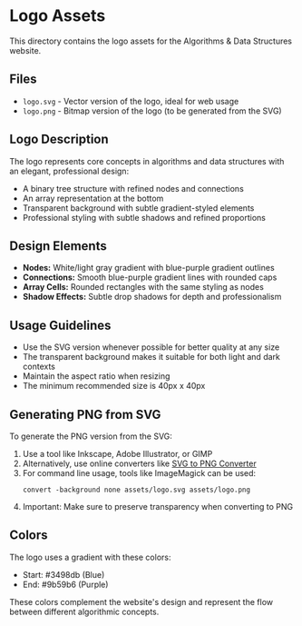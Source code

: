 # Logo Assets

This directory contains the logo assets for the Algorithms & Data Structures website.

## Files

- `logo.svg` - Vector version of the logo, ideal for web usage
- `logo.png` - Bitmap version of the logo (to be generated from the SVG)

## Logo Description

The logo represents core concepts in algorithms and data structures with an elegant, professional design:

- A binary tree structure with refined nodes and connections
- An array representation at the bottom
- Transparent background with subtle gradient-styled elements
- Professional styling with subtle shadows and refined proportions

## Design Elements

- **Nodes:** White/light gray gradient with blue-purple gradient outlines
- **Connections:** Smooth blue-purple gradient lines with rounded caps
- **Array Cells:** Rounded rectangles with the same styling as nodes
- **Shadow Effects:** Subtle drop shadows for depth and professionalism

## Usage Guidelines

- Use the SVG version whenever possible for better quality at any size
- The transparent background makes it suitable for both light and dark contexts
- Maintain the aspect ratio when resizing
- The minimum recommended size is 40px x 40px

## Generating PNG from SVG

To generate the PNG version from the SVG:

1. Use a tool like Inkscape, Adobe Illustrator, or GIMP
2. Alternatively, use online converters like [SVG to PNG Converter](https://svgtopng.com/)
3. For command line usage, tools like ImageMagick can be used:
   ```
   convert -background none assets/logo.svg assets/logo.png
   ```
4. Important: Make sure to preserve transparency when converting to PNG

## Colors

The logo uses a gradient with these colors:
- Start: #3498db (Blue)
- End: #9b59b6 (Purple)

These colors complement the website's design and represent the flow between different algorithmic concepts. 